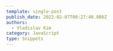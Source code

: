 ```yaml
---
template: single-post
publish_date: 2022-02-07T00:27:40.086Z
authors:
  - Vladislav Kim
category: JavaScript
type: Snippets
---
```

